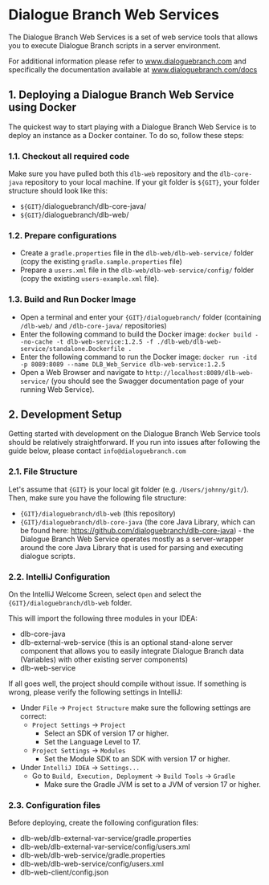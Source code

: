 # Dialogue Branch Web Services
The Dialogue Branch Web Services is a set of web service tools that allows you to execute Dialogue
Branch scripts in a server environment. 

For additional information please refer to www.dialoguebranch.com and specifically the
documentation available at www.dialoguebranch.com/docs

## 1. Deploying a Dialogue Branch Web Service using Docker
The quickest way to start playing with a Dialogue Branch Web Service is to deploy an instance 
as a Docker container. To do so, follow these steps:

### 1.1. Checkout all required code
Make sure you have pulled both this `dlb-web` repository and the `dlb-core-java` repository to 
your local machine. If your git folder is `${GIT}`, your folder structure should look like this:

* `${GIT}`/dialoguebranch/dlb-core-java/
* `${GIT}`/dialoguebranch/dlb-web/

### 1.2. Prepare configurations
* Create a `gradle.properties` file in the `dlb-web/dlb-web-service/` folder (copy the existing 
`gradle.sample.properties` file)
* Prepare a `users.xml` file in the `dlb-web/dlb-web-service/config/` folder (copy the existing 
`users-example.xml` file).

### 1.3. Build and Run Docker Image
* Open a terminal and enter your `{GIT}/dialoguebranch/` folder (containing `/dlb-web/` and 
`/dlb-core-java/` repositories)
* Enter the following command to build the Docker image: `docker build --no-cache -t
  dlb-web-service:1.2.5 -f ./dlb-web/dlb-web-service/standalone.Dockerfile .`
* Enter the following command to run the Docker image: `docker run -itd -p 8089:8089 --name
  DLB_Web_Service dlb-web-service:1.2.5`
* Open a Web Browser and navigate to `http://localhost:8089/dlb-web-service/` (you should see 
the Swagger documentation page of your running Web Service).

## 2. Development Setup
Getting started with development on the Dialogue Branch Web Service tools should be relatively 
straightforward. If you run into issues after following the guide below, please contact 
`info@dialoguebranch.com`

### 2.1. File Structure
Let's assume that `{GIT}` is your local git folder (e.g. `/Users/johnny/git/`). Then, make 
sure you have the following file structure:

* `{GIT}/dialoguebranch/dlb-web` (this repository)
* `{GIT}/dialoguebranch/dlb-core-java` (the core Java Library, which can be found here: 
https://github.com/dialoguebranch/dlb-core-java) - the Dialogue Branch Web Service operates
mostly as a server-wrapper around the core Java Library that is used for parsing and executing
dialogue scripts.

### 2.2. IntelliJ Configuration
On the IntelliJ Welcome Screen, select `Open` and select the `{GIT}/dialoguebranch/dlb-web` 
folder.

This will import the following three modules in your IDEA:
* dlb-core-java
* dlb-external-web-service (this is an optional stand-alone server component that allows you to 
easily integrate Dialogue Branch data (Variables) with other existing server components)
* dlb-web-service

If all goes well, the project should compile without issue. If something is wrong, please verify
the following settings in IntelliJ:

* Under `File` -> `Project Structure` make sure the following settings are correct:
  * `Project Settings` -> `Project`
    * Select an SDK of version 17 or higher.
    * Set the Language Level to 17.
  * `Project Settings` -> `Modules`
    * Set the Module SDK to an SDK with version 17 or higher.
* Under `IntelliJ IDEA` -> `Settings...`
  * Go to `Build, Execution, Deployment` -> `Build Tools` -> `Gradle`
    * Make sure the Gradle JVM is set to a JVM of version 17 or higher.

### 2.3. Configuration files
Before deploying, create the following configuration files:

* dlb-web/dlb-external-var-service/gradle.properties
* dlb-web/dlb-external-var-service/config/users.xml
* dlb-web/dlb-web-service/gradle.properties
* dlb-web/dlb-web-service/config/users.xml
* dlb-web-client/config.json
